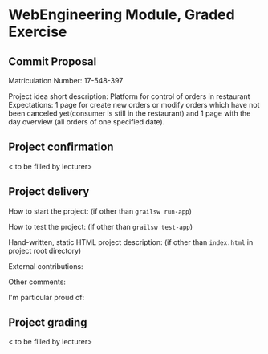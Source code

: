 # WebEngineering Module, Graded Exercise

## Commit Proposal

Matriculation Number: 17-548-397

Project idea short description: 
Platform for control of orders in restaurant
Expectations: 1 page for create new orders or modify orders which have not been
canceled yet(consumer is still in the restaurant) and 1 page with the day overview
(all orders of one specified date).

## Project confirmation

< to be filled by lecturer>


## Project delivery <to be filled by student>

How to start the project: (if other than `grailsw run-app`)

How to test the project:  (if other than `grailsw test-app`)

Hand-written, static HTML 
project description:      (if other than `index.html` in project root directory)

External contributions:

Other comments: 

I'm particular proud of:


## Project grading 

< to be filled by lecturer>
